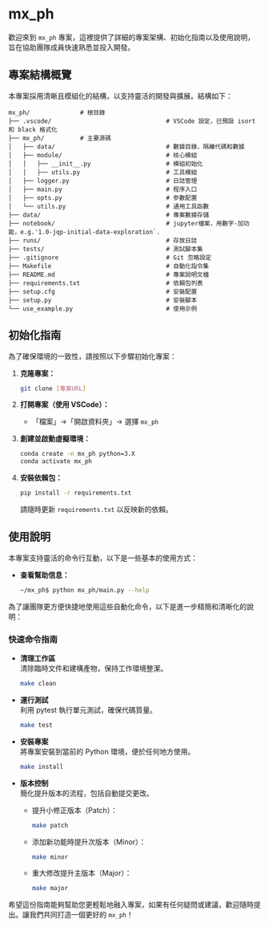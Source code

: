 # mx_ph

歡迎來到 `mx_ph` 專案，這裡提供了詳細的專案架構、初始化指南以及使用說明，旨在協助團隊成員快速熟悉並投入開發。

## 專案結構概覽

本專案採用清晰且模組化的結構，以支持靈活的開發與擴展。結構如下：

```
mx_ph/              # 根目錄
├── .vscode/                                # VSCode 設定，已預設 isort 和 black 格式化
├── mx_ph/          # 主要源碼
│   ├── data/                               # 數據目錄，隔離代碼和數據
│   ├── module/                             # 核心模組
│   │   ├── __init__.py                     # 模組初始化
│   │   ├── utils.py                        # 工具模組
│   ├── logger.py                           # 日誌管理
│   ├── main.py                             # 程序入口
│   ├── opts.py                             # 參數配置
│   └── utils.py                            # 通用工具函數
├── data/                                   # 專案數據存儲
├── notebook/                               # jupyter檔案，用數字-加功能，e.g.'1.0-jqp-initial-data-exploration`.
├── runs/                                   # 存放日誌
├── tests/                                  # 測試腳本集
├── .gitignore                              # Git 忽略設定
├── Makefile                                # 自動化指令集
├── README.md                               # 專案說明文檔
├── requirements.txt                        # 依賴包列表
├── setup.cfg                               # 安裝配置
├── setup.py                                # 安裝腳本
└── use_example.py                          # 使用示例
```

## 初始化指南

為了確保環境的一致性，請按照以下步驟初始化專案：

1. **克隆專案：**
   ```bash
   git clone [專案URL]
   ```

2. **打開專案（使用 VSCode）：**
   - 「檔案」->「開啟資料夾」-> 選擇 `mx_ph`

3. **創建並啟動虛擬環境：**
   ```bash
   conda create -n mx_ph python=3.X
   conda activate mx_ph
   ```

4. **安裝依賴包：**
   ```bash
   pip install -r requirements.txt
   ```
   請隨時更新 `requirements.txt` 以反映新的依賴。

## 使用說明

本專案支持靈活的命令行互動，以下是一些基本的使用方式：

- **查看幫助信息：**
  ```bash
  ~/mx_ph$ python mx_ph/main.py --help
  ```

為了讓團隊更方便快捷地使用這些自動化命令，以下是進一步精簡和清晰化的說明：

### 快速命令指南

- **清理工作區**  
  清除臨時文件和建構產物，保持工作環境整潔。
  ```bash
  make clean
  ```

- **運行測試**  
  利用 pytest 執行單元測試，確保代碼質量。
  ```bash
  make test
  ```

- **安裝專案**  
  將專案安裝到當前的 Python 環境，便於任何地方使用。
  ```bash
  make install
  ```

- **版本控制**  
  簡化提升版本的流程，包括自動提交更改。
  - 提升小修正版本（Patch）：
    ```bash
    make patch
    ```
  - 添加新功能時提升次版本（Minor）：
    ```bash
    make minor
    ```
  - 重大修改提升主版本（Major）：
    ```bash
    make major
    ```

希望這份指南能夠幫助您更輕鬆地融入專案，如果有任何疑問或建議，歡迎隨時提出。讓我們共同打造一個更好的 `mx_ph`！